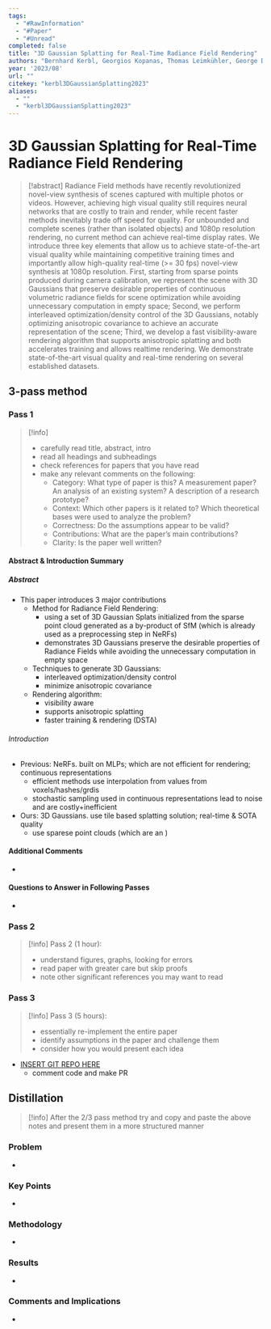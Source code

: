 ```yaml
---
tags:
  - "#RawInformation"
  - "#Paper"
  - "#Unread"
completed: false
title: "3D Gaussian Splatting for Real-Time Radiance Field Rendering"
authors: "Bernhard Kerbl, Georgios Kopanas, Thomas Leimkühler, George Drettakis"
year: '2023/08'
url: ""
citekey: "kerbl3DGaussianSplatting2023"
aliases:
  - ""
  - "kerbl3DGaussianSplatting2023"
---
```


# 3D Gaussian Splatting for Real-Time Radiance Field Rendering

> [!abstract]
> Radiance Field methods have recently revolutionized novel-view synthesis of scenes captured with multiple photos or videos. However, achieving high visual quality still requires neural networks that are costly to train and render, while recent faster methods inevitably trade off speed for quality. For unbounded and complete scenes (rather than isolated objects) and 1080p resolution rendering, no current method can achieve real-time display rates. We introduce three key elements that allow us to achieve state-of-the-art visual quality while maintaining competitive training times and importantly allow high-quality real-time (>= 30 fps) novel-view synthesis at 1080p resolution. First, starting from sparse points produced during camera calibration, we represent the scene with 3D Gaussians that preserve desirable properties of continuous volumetric radiance fields for scene optimization while avoiding unnecessary computation in empty space; Second, we perform interleaved optimization/density control of the 3D Gaussians, notably optimizing anisotropic covariance to achieve an accurate representation of the scene; Third, we develop a fast visibility-aware rendering algorithm that supports anisotropic splatting and both accelerates training and allows realtime rendering. We demonstrate state-of-the-art visual quality and real-time rendering on several established datasets.

## 3-pass method

### Pass 1

> [!info]
> - carefully read title, abstract, intro
> - read all headings and subheadings
> - check references for papers that you have read
> - make any relevant comments on the following:
> 	- Category: What type of paper is this? A measurement paper? An analysis of an existing system? A description of a research prototype?
> 	- Context: Which other papers is it related to? Which theoretical bases were used to analyze the problem?
> 	- Correctness: Do the assumptions appear to be valid?
> 	- Contributions: What are the paper’s main contributions?
> 	- Clarity: Is the paper well written?

#### Abstract & Introduction Summary

##### Abstract

- This paper introduces 3 major contributions
	- Method for Radiance Field Rendering:
		- using a set of 3D Gaussian Splats initialized from the sparse point cloud generated as a by-product of SfM (which is already used as a preprocessing step in NeRFs)
		- demonstrates 3D Gaussians preserve the desirable properties of Radiance Fields while avoiding the unnecessary computation in empty space
	- Techniques to generate 3D Gaussians:
		- interleaved optimization/density control
		- minimize anisotropic covariance
	- Rendering algorithm:
		- visibility aware
		- supports anisotropic splatting
		- faster training & rendering (DSTA)

###### Introduction

- Previous: NeRFs. built on MLPs; which are not efficient for rendering; continuous representations
	- efficient methods use interpolation from values from voxels/hashes/grdis
	- stochastic sampling used in continuous representations lead to noise and are costly+inefficient
- Ours: 3D Gaussians. use tile based splatting solution; real-time & SOTA quality
	- use sparese point clouds (which are an )

#### Additional Comments

- 

#### Questions to Answer in Following Passes

- 

### Pass 2

> [!info]
> Pass 2 (1 hour):
> - understand figures, graphs, looking for errors
> - read paper with greater care but skip proofs
> - note other significant references you may want to read

### Pass 3

> [!info]
> Pass 3 (5 hours):
> - essentially re-implement the entire paper
> - identify assumptions in the paper and challenge them
> - consider how you would present each idea

- [INSERT GIT REPO HERE](www.github.com)
	- comment code and make PR

## Distillation

> [!info]
> After the 2/3 pass method try and copy and paste the above notes and present them in a more structured manner

### Problem

- 

### Key Points

- 

### Methodology

- 

### Results

 - 

### Comments and Implications

- 
